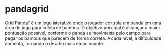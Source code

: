 # pandagrid
Grid Panda" é um jogo interativo onde o jogador controla um panda em uma área de jogo para coleta de bambus. O objetivo principal é alcançar a maior pontuação possível, conforme o panda se movimenta pelo campo para pegar os bambus que parecem de forma correta. A cada nível, a dificuldade aumenta, tornando o desafio mais emocionante.
